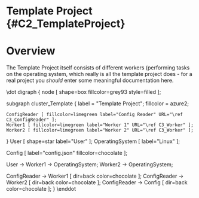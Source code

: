 # Template Project {#C2_TemplateProject}

# Overview

The Template Project itself consists of different workers (performing tasks on the operating system, which really is all
the template project does - for a real project you *should* enter some meaningful documentation here.

\dot
digraph {
  node [ shape=box fillcolor=grey93 style=filled ];

  subgraph cluster_Template {
    label = "Template Project";
    fillcolor = azure2;

    ConfigReader [ fillcolor=limegreen label="Config Reader" URL="\ref C3_ConfigReader" ];
    Worker1 [ fillcolor=limegreen label="Worker 1" URL="\ref C3_Worker" ];
    Worker2 [ fillcolor=limegreen label="Worker 2" URL="\ref C3_Worker" ];
  }
  User [ shape=star label="User" ];
  OperatingSystem [ label="Linux" ];

  Config [ label="config.json" fillcolor=chocolate ];

  User -> Worker1 -> OperatingSystem;
  Worker2 -> OperatingSystem;

  ConfigReader -> Worker1 [ dir=back color=chocolate ];
  ConfigReader -> Worker2 [ dir=back color=chocolate ];
  ConfigReader -> Config [ dir=back color=chocolate ];
}
\enddot
